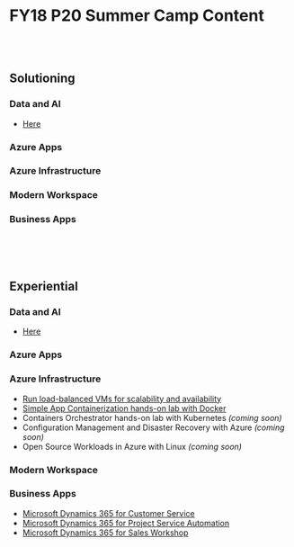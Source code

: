 # FY18 P20 Summer Camp Content

<br>
<br>


## Solutioning
### Data and AI
 - [Here](./DataAi/)

### Azure Apps

### Azure Infrastructure

### Modern Workspace

### Business Apps

<br>
<br>
<br>

## Experiential
### Data and AI
 - [Here](https://github.com/chmitch/p20camp-dataandai)

### Azure Apps

### Azure Infrastructure
 - [Run load-balanced VMs for scalability and availability](./AzureIaaS/SingleRegionHALab/)
 - [Simple App Containerization hands-on lab with Docker](./AzureIaaS/SimpleContainers/)
 - Containers Orchestrator hands-on lab with Kubernetes *(coming soon)*
 - Configuration Management and Disaster Recovery with Azure *(coming soon)*
 - Open Source Workloads in Azure with Linux *(coming soon)*
 
### Modern Workspace

### Business Apps
 - [Microsoft Dynamics 365 for Customer Service](./BusinessApps/customer-service.pdf)
 - [Microsoft Dynamics 365 for Project Service Automation](./BusinessApps/project-service-automation.pdf)
 - [Microsoft Dynamics 365 for Sales Workshop](./BusinessApps/sales-workshop.pdf)